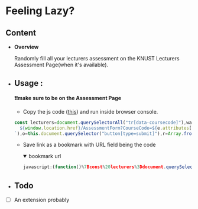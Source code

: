 # Feeling Lazy?

## Content

* **Overview**

    Randomly fill all your lecturers assessment on the KNUST Lecturers Assessment Page(when it's available).
* ##  Usage :
    **❗❗make sure to be on the Assessment Page**
    - Copy the js code ([this](./assessment.js)) and run inside browser console. 
    ```javascript
    const lecturers=document.querySelectorAll("tr[data-coursecode]"),wait=(assessLecturer(lecturers),t=>new Promise(e=>setTimeout(e,t)));async function assessLecturer(r){return new Promise(function(e,t){try{for(const o of r)wait(2e3),!async function(e){let t=window.open(`
      ${window.location.href}/AssessmentForm?CourseCode=${e.attributes["data-coursecode"].textContent}
    `),o=this.document.querySelector("button[type=submit]"),r=Array.from(this.document.querySelectorAll(".form-group"));t.addEventListener("DOMContentLoaded",function(){let e=this.document.querySelector("form[action=SaveAssessment]");e.addEventListener("submit",function(e){e.preventDefault(),t.close()}),r.pop(),r.forEach(e=>{e.getElementsByClassName("radio-control")[Math.floor(5*Math.random())].checked=!0}),o.click()})}(o);e("Success")}catch(e){t(e+": Error in selection")}})}
    ```
    
    -  Save link as a bookmark with URL field being the code
        <details open>
        <summary>
        bookmark url 
        </summary>

        ```javascript
        javascript:(function()%7Bconst%20lecturers%3Ddocument.querySelectorAll(%22tr%5Bdata-coursecode%5D%22)%2Cwait%3D(assessLecturer(lecturers)%2Ce%3D%3Enew%20Promise((t%3D%3EsetTimeout(t%2Ce))))%3Basync%20function%20assessLecturer(e)%7Breturn%20new%20Promise((function(t%2Co)%7Btry%7Bfor(const%20t%20of%20e)wait(2e3)%2Casync%20function(e)%7Blet%20t%3Dwindow.open(%60%5Cn%20%20%20%20%20%20%24%7Bwindow.location.href%7D%2FAssessmentForm%3FCourseCode%3D%24%7Be.attributes%5B%22data-coursecode%22%5D.textContent%7D%5Cn%20%20%20%20%60)%2Co%3Dthis.document.querySelector(%22button%5Btype%3Dsubmit%5D%22)%2Cr%3DArray.from(this.document.querySelectorAll(%22.form-group%22))%3Bt.addEventListener(%22DOMContentLoaded%22%2C(function()%7Bthis.document.querySelector(%22form%5Baction%3DSaveAssessment%5D%22).addEventListener(%22submit%22%2C(function(e)%7Be.preventDefault()%2Ct.close()%7D))%2Cr.pop()%2Cr.forEach((e%3D%3E%7Be.getElementsByClassName(%22radio-control%22)%5BMath.floor(5*Math.random())%5D.checked%3D!0%7D))%2Co.click()%7D))%7D(t)%3Bt(%22Success%22)%7Dcatch(t)%7Bo(t%2B%22%3A%20Error%20in%20selection%22)%7D%7D))%7D%7D)()
        ```
        </details>
* ## Todo

- [ ] An extension probably 
